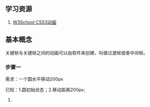 ## 学习资源

1. [W3School CSS3动画](http://www.w3school.com.cn/css3/css3_animation.asp)

## 基本概念

关键帧与关键帧之间的动画可以由软件来创建，叫做过渡帧或者中间帧。

### 步骤一

需求：一个圆水平移动200px

已知：1.圆初始状态；2.移动距离200px;

1.


